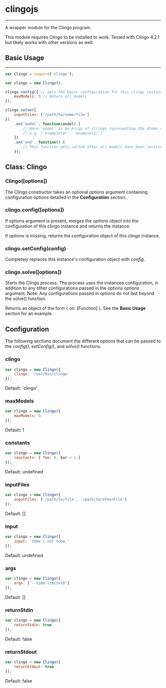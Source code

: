 # clingojs
----------

A wrapper module for the Clingo program.

This module requires Clingo to be installed to work. Tested with Clingo 4.2.1 but likely works with other versions as well.

## Basic Usage
--------------

```javascript
var Clingo = require('clingo');

var clingo = new Clingo();

clingo.config({ // Sets the basic configuration for this clingo instance
	maxModels: 0 // Return all models
});

clingo.solve({
	inputFiles: ['/path/to/some/file']
})
	.on('model', function(model) {
		// Here 'model' is an Array of strings representing the atoms of the model
		// e.g. ['example(0)', 'example(1)']
	})
	.on('end', function() {
		// This function gets called after all models have been received
	});
```

## Class: Clingo

### Clingo([options])

The Clingo constructor takes an optional _options_ argument containing configuration options detailed in the __Configuration__ section.

### clingo.config([options])

If options argument is present, merges the _options_ object into the configuration of this clingo instance and returns the instance.

If _options_ is missing, returns the configuration object of this clingo instance.

### clingo.setConfig(config)

Completely replaces this instance's configuration object with _config_.

### clingo.solve([options])

Starts the Clingo process. The process uses the instances configuration, in addition to any other configurations passed in the options _options_ argument. Note: Any configurations passed in _options_ do not last beyond the solve() function.

Returns an object of the form { on: [Function] }. See the __Basic Usage__ section for an example.

## Configuration

The following sections document the different options that can be passed to the _config()_, _setConfig()_, and _solve()_ functions.

### clingo

```javascript
var clingo = new Clingo({
	clingo: '/usr/bin/clingo'
});
```

Default: 'clingo'

### maxModels

```javascript
var clingo = new Clingo({
	maxModels: 0
});
```

Default: 1

### constants

```javascript
var clingo = new Clingo({
	constants: { foo: 0, bar = 1 }
});
```

Default: undefined

### inputFiles

```javascript
var clingo = new Clingo({
	inputFiles: ['/path/to/file', '/path/to/otherFile']
});
```

Default: []

### input

```javascript
var clingo = new Clingo({
	input: 'tobe | not tobe.'
});
```

Default: undefined

### args

```javascript
var clingo = new Clingo({
	args: ['--time-limit=10']
});
```

Default: []

### returnStdin

```javascript
var clingo = new Clingo({
	returnStdin: true
});
```

Default: false

### returnStdout

```javascript
var clingo = new Clingo({
	returnStdout: true
});
```

Default: false

